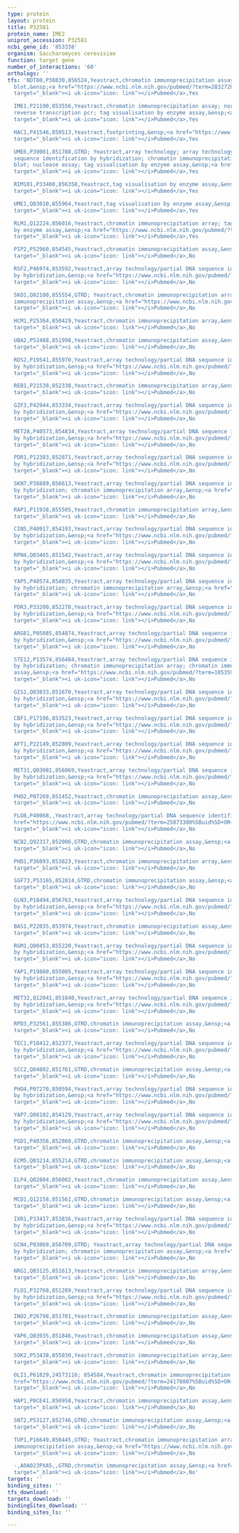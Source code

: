 ```yaml
---
type: protein
layout: protein
title: P32581
protein_name: IME2
uniprot_accession: P32581
ncbi_gene_id: '853338'
organism: Saccharomyces cerevisiae
function: target gene
number_of_interactions: '60'
orthologs: ''
tfs: 'NDT80,P38830,856524,Yeastract,chromatin immunoprecipitation assay; northern
  blot,&ensp;<a href="https://www.ncbi.nlm.nih.gov/pubmed/?term=28327289%5Buid%5D+OR+9742092%5Buid%5D+OR+24170807%5Buid%5D"
  target="_blank"><i uk-icon="icon: link"></i>Pubmed</a>,Yes

  IME1,P21190,853556,Yeastract,chromatin immunoprecipitation assay; northern blot;
  reverse transcription pcr; tag visualisation by enzyme assay,&ensp;<a href="https://www.ncbi.nlm.nih.gov/pubmed/?term=15169885%5Buid%5D+OR+2183020%5Buid%5D+OR+2247050%5Buid%5D+OR+20876298%5Buid%5D+OR+26510787%5Buid%5D+OR+24170807%5Buid%5D+OR+20543984%5Buid%5D+OR+8455605%5Buid%5D+OR+2664470%5Buid%5D"
  target="_blank"><i uk-icon="icon: link"></i>Pubmed</a>,Yes

  HAC1,P41546,850513,Yeastract,footprinting,&ensp;<a href="https://www.ncbi.nlm.nih.gov/pubmed/?term=30016623%5Buid%5D+OR+24170807%5Buid%5D"
  target="_blank"><i uk-icon="icon: link"></i>Pubmed</a>,Yes

  UME6,P39001,851788,GTRD; Yeastract,array technology; array technology/partial DNA
  sequence identification by hybridization; chromatin immunoprecipitation assay; northern
  blot; nuclease assay; tag visualisation by enzyme assay,&ensp;<a href="https://www.ncbi.nlm.nih.gov/pubmed/?term=25957495%5Buid%5D+OR+20385592%5Buid%5D+OR+11081629%5Buid%5D+OR+12370439%5Buid%5D+OR+27924024%5Buid%5D+OR+24170807%5Buid%5D+OR+28906249%5Buid%5D+OR+8455605%5Buid%5D+OR+8618927%5Buid%5D"
  target="_blank"><i uk-icon="icon: link"></i>Pubmed</a>,Yes

  RIM101,P33400,856358,Yeastract,tag visualisation by enzyme assay,&ensp;<a href="https://www.ncbi.nlm.nih.gov/pubmed/?term=20038633%5Buid%5D+OR+8367297%5Buid%5D+OR+24170807%5Buid%5D"
  target="_blank"><i uk-icon="icon: link"></i>Pubmed</a>,Yes

  UME1,Q03010,855964,Yeastract,tag visualisation by enzyme assay,&ensp;<a href="https://www.ncbi.nlm.nih.gov/pubmed/?term=9234739%5Buid%5D+OR+24170807%5Buid%5D"
  target="_blank"><i uk-icon="icon: link"></i>Pubmed</a>,Yes

  RLM1,Q12224,856016,Yeastract,chromatin immunoprecipitation array; tag visualisation
  by enzyme assay,&ensp;<a href="https://www.ncbi.nlm.nih.gov/pubmed/?term=15343339%5Buid%5D+OR+26510787%5Buid%5D+OR+24170807%5Buid%5D"
  target="_blank"><i uk-icon="icon: link"></i>Pubmed</a>,Yes

  PIP2,P52960,854545,Yeastract,chromatin immunoprecipitation assay,&ensp;<a href="https://www.ncbi.nlm.nih.gov/pubmed/?term=24170807%5Buid%5D+OR+30073202%5Buid%5D"
  target="_blank"><i uk-icon="icon: link"></i>Pubmed</a>,No

  RSF2,P46974,853592,Yeastract,array technology/partial DNA sequence identification
  by hybridization,&ensp;<a href="https://www.ncbi.nlm.nih.gov/pubmed/?term=24170807%5Buid%5D+OR+16208474%5Buid%5D"
  target="_blank"><i uk-icon="icon: link"></i>Pubmed</a>,No

  SKO1,Q02100,855554,GTRD; Yeastract,chromatin immunoprecipitation array; chromatin
  immunoprecipitation assay,&ensp;<a href="https://www.ncbi.nlm.nih.gov/pubmed/?term=19487574%5Buid%5D+OR+27924024%5Buid%5D+OR+24170807%5Buid%5D"
  target="_blank"><i uk-icon="icon: link"></i>Pubmed</a>,No

  HCM1,P25364,850429,Yeastract,chromatin immunoprecipitation array,&ensp;<a href="https://www.ncbi.nlm.nih.gov/pubmed/?term=12464632%5Buid%5D+OR+24170807%5Buid%5D"
  target="_blank"><i uk-icon="icon: link"></i>Pubmed</a>,No

  UBA2,P52488,851998,Yeastract,chromatin immunoprecipitation assay,&ensp;<a href="https://www.ncbi.nlm.nih.gov/pubmed/?term=24170807%5Buid%5D+OR+30073202%5Buid%5D"
  target="_blank"><i uk-icon="icon: link"></i>Pubmed</a>,No

  RDS2,P19541,855970,Yeastract,array technology/partial DNA sequence identification
  by hybridization,&ensp;<a href="https://www.ncbi.nlm.nih.gov/pubmed/?term=20385592%5Buid%5D+OR+24170807%5Buid%5D"
  target="_blank"><i uk-icon="icon: link"></i>Pubmed</a>,No

  REB1,P21538,852338,Yeastract,chromatin immunoprecipitation array,&ensp;<a href="https://www.ncbi.nlm.nih.gov/pubmed/?term=12399584%5Buid%5D+OR+24170807%5Buid%5D"
  target="_blank"><i uk-icon="icon: link"></i>Pubmed</a>,No

  GZF3,P42944,853334,Yeastract,array technology/partial DNA sequence identification
  by hybridization,&ensp;<a href="https://www.ncbi.nlm.nih.gov/pubmed/?term=24170807%5Buid%5D+OR+16880382%5Buid%5D"
  target="_blank"><i uk-icon="icon: link"></i>Pubmed</a>,No

  MET28,P40573,854834,Yeastract,array technology/partial DNA sequence identification
  by hybridization,&ensp;<a href="https://www.ncbi.nlm.nih.gov/pubmed/?term=24170807%5Buid%5D+OR+19346491%5Buid%5D"
  target="_blank"><i uk-icon="icon: link"></i>Pubmed</a>,No

  PDR1,P12383,852871,Yeastract,array technology/partial DNA sequence identification
  by hybridization,&ensp;<a href="https://www.ncbi.nlm.nih.gov/pubmed/?term=18627600%5Buid%5D+OR+24170807%5Buid%5D"
  target="_blank"><i uk-icon="icon: link"></i>Pubmed</a>,No

  SKN7,P38889,856613,Yeastract,array technology/partial DNA sequence identification
  by hybridization; chromatin immunoprecipitation array,&ensp;<a href="https://www.ncbi.nlm.nih.gov/pubmed/?term=24170807%5Buid%5D+OR+19487574%5Buid%5D+OR+16880382%5Buid%5D"
  target="_blank"><i uk-icon="icon: link"></i>Pubmed</a>,No

  RAP1,P11938,855505,Yeastract,chromatin immunoprecipitation array,&ensp;<a href="https://www.ncbi.nlm.nih.gov/pubmed/?term=20231876%5Buid%5D+OR+24170807%5Buid%5D"
  target="_blank"><i uk-icon="icon: link"></i>Pubmed</a>,No

  CIN5,P40917,854193,Yeastract,array technology/partial DNA sequence identification
  by hybridization,&ensp;<a href="https://www.ncbi.nlm.nih.gov/pubmed/?term=24170807%5Buid%5D+OR+18931682%5Buid%5D"
  target="_blank"><i uk-icon="icon: link"></i>Pubmed</a>,No

  RPN4,Q03465,851542,Yeastract,array technology/partial DNA sequence identification
  by hybridization,&ensp;<a href="https://www.ncbi.nlm.nih.gov/pubmed/?term=18627600%5Buid%5D+OR+24170807%5Buid%5D"
  target="_blank"><i uk-icon="icon: link"></i>Pubmed</a>,No

  YAP5,P40574,854835,Yeastract,array technology/partial DNA sequence identification
  by hybridization; chromatin immunoprecipitation array,&ensp;<a href="https://www.ncbi.nlm.nih.gov/pubmed/?term=12464632%5Buid%5D+OR+22616008%5Buid%5D+OR+24170807%5Buid%5D"
  target="_blank"><i uk-icon="icon: link"></i>Pubmed</a>,No

  PDR3,P33200,852278,Yeastract,array technology/partial DNA sequence identification
  by hybridization,&ensp;<a href="https://www.ncbi.nlm.nih.gov/pubmed/?term=18627600%5Buid%5D+OR+24170807%5Buid%5D"
  target="_blank"><i uk-icon="icon: link"></i>Pubmed</a>,No

  ARG81,P05085,854874,Yeastract,array technology/partial DNA sequence identification
  by hybridization,&ensp;<a href="https://www.ncbi.nlm.nih.gov/pubmed/?term=20385592%5Buid%5D+OR+24170807%5Buid%5D"
  target="_blank"><i uk-icon="icon: link"></i>Pubmed</a>,No

  STE12,P13574,856484,Yeastract,array technology/partial DNA sequence identification
  by hybridization; chromatin immunoprecipitation array; chromatin immunoprecipitation
  assay,&ensp;<a href="https://www.ncbi.nlm.nih.gov/pubmed/?term=10535956%5Buid%5D+OR+20237471%5Buid%5D+OR+24170807%5Buid%5D+OR+12732146%5Buid%5D+OR+19159457%5Buid%5D"
  target="_blank"><i uk-icon="icon: link"></i>Pubmed</a>,No

  GIS1,Q03833,851670,Yeastract,array technology/partial DNA sequence identification
  by hybridization,&ensp;<a href="https://www.ncbi.nlm.nih.gov/pubmed/?term=24170807%5Buid%5D+OR+16880382%5Buid%5D"
  target="_blank"><i uk-icon="icon: link"></i>Pubmed</a>,No

  CBF1,P17106,853523,Yeastract,array technology/partial DNA sequence identification
  by hybridization,&ensp;<a href="https://www.ncbi.nlm.nih.gov/pubmed/?term=24170807%5Buid%5D+OR+19346491%5Buid%5D"
  target="_blank"><i uk-icon="icon: link"></i>Pubmed</a>,No

  AFT1,P22149,852809,Yeastract,array technology/partial DNA sequence identification
  by hybridization,&ensp;<a href="https://www.ncbi.nlm.nih.gov/pubmed/?term=20439772%5Buid%5D+OR+24170807%5Buid%5D"
  target="_blank"><i uk-icon="icon: link"></i>Pubmed</a>,No

  MET31,Q03081,856069,Yeastract,array technology/partial DNA sequence identification
  by hybridization,&ensp;<a href="https://www.ncbi.nlm.nih.gov/pubmed/?term=24170807%5Buid%5D+OR+19346491%5Buid%5D"
  target="_blank"><i uk-icon="icon: link"></i>Pubmed</a>,No

  PHO2,P07269,851452,Yeastract,chromatin immunoprecipitation assay,&ensp;<a href="https://www.ncbi.nlm.nih.gov/pubmed/?term=24170807%5Buid%5D+OR+19528318%5Buid%5D"
  target="_blank"><i uk-icon="icon: link"></i>Pubmed</a>,No

  FLO8,P40068,,Yeastract,array technology/partial DNA sequence identification by hybridization,&ensp;<a
  href="https://www.ncbi.nlm.nih.gov/pubmed/?term=25873380%5Buid%5D+OR+24170807%5Buid%5D"
  target="_blank"><i uk-icon="icon: link"></i>Pubmed</a>,No

  NCB2,Q92317,852006,GTRD,chromatin immunoprecipitation assay,&ensp;<a href="https://www.ncbi.nlm.nih.gov/pubmed/?term=27924024%5Buid%5D"
  target="_blank"><i uk-icon="icon: link"></i>Pubmed</a>,No

  PHD1,P36093,853823,Yeastract,chromatin immunoprecipitation array,&ensp;<a href="https://www.ncbi.nlm.nih.gov/pubmed/?term=12399584%5Buid%5D+OR+24170807%5Buid%5D"
  target="_blank"><i uk-icon="icon: link"></i>Pubmed</a>,No

  SGF73,P53165,852814,GTRD,chromatin immunoprecipitation assay,&ensp;<a href="https://www.ncbi.nlm.nih.gov/pubmed/?term=27924024%5Buid%5D"
  target="_blank"><i uk-icon="icon: link"></i>Pubmed</a>,No

  GLN3,P18494,856763,Yeastract,array technology/partial DNA sequence identification
  by hybridization,&ensp;<a href="https://www.ncbi.nlm.nih.gov/pubmed/?term=20233714%5Buid%5D+OR+20385592%5Buid%5D+OR+24170807%5Buid%5D"
  target="_blank"><i uk-icon="icon: link"></i>Pubmed</a>,No

  BAS1,P22035,853974,Yeastract,chromatin immunoprecipitation assay,&ensp;<a href="https://www.ncbi.nlm.nih.gov/pubmed/?term=24170807%5Buid%5D+OR+19528318%5Buid%5D"
  target="_blank"><i uk-icon="icon: link"></i>Pubmed</a>,No

  RGM1,Q00453,855220,Yeastract,array technology/partial DNA sequence identification
  by hybridization,&ensp;<a href="https://www.ncbi.nlm.nih.gov/pubmed/?term=24170807%5Buid%5D+OR+16880382%5Buid%5D"
  target="_blank"><i uk-icon="icon: link"></i>Pubmed</a>,No

  YAP1,P19880,855005,Yeastract,array technology/partial DNA sequence identification
  by hybridization,&ensp;<a href="https://www.ncbi.nlm.nih.gov/pubmed/?term=18627600%5Buid%5D+OR+24170807%5Buid%5D+OR+17327492%5Buid%5D"
  target="_blank"><i uk-icon="icon: link"></i>Pubmed</a>,No

  MET32,Q12041,851840,Yeastract,array technology/partial DNA sequence identification
  by hybridization,&ensp;<a href="https://www.ncbi.nlm.nih.gov/pubmed/?term=24170807%5Buid%5D+OR+19346491%5Buid%5D"
  target="_blank"><i uk-icon="icon: link"></i>Pubmed</a>,No

  RPD3,P32561,855386,GTRD,chromatin immunoprecipitation assay,&ensp;<a href="https://www.ncbi.nlm.nih.gov/pubmed/?term=27924024%5Buid%5D"
  target="_blank"><i uk-icon="icon: link"></i>Pubmed</a>,No

  TEC1,P18412,852377,Yeastract,array technology/partial DNA sequence identification
  by hybridization,&ensp;<a href="https://www.ncbi.nlm.nih.gov/pubmed/?term=10535956%5Buid%5D+OR+24170807%5Buid%5D"
  target="_blank"><i uk-icon="icon: link"></i>Pubmed</a>,No

  SCC2,Q04002,851761,GTRD,chromatin immunoprecipitation assay,&ensp;<a href="https://www.ncbi.nlm.nih.gov/pubmed/?term=27924024%5Buid%5D"
  target="_blank"><i uk-icon="icon: link"></i>Pubmed</a>,No

  PHO4,P07270,850594,Yeastract,array technology/partial DNA sequence identification
  by hybridization,&ensp;<a href="https://www.ncbi.nlm.nih.gov/pubmed/?term=24170807%5Buid%5D+OR+16880382%5Buid%5D"
  target="_blank"><i uk-icon="icon: link"></i>Pubmed</a>,No

  YAP7,Q08182,854129,Yeastract,array technology/partial DNA sequence identification
  by hybridization,&ensp;<a href="https://www.ncbi.nlm.nih.gov/pubmed/?term=20385592%5Buid%5D+OR+24170807%5Buid%5D"
  target="_blank"><i uk-icon="icon: link"></i>Pubmed</a>,No

  PGD1,P40356,852860,GTRD,chromatin immunoprecipitation assay,&ensp;<a href="https://www.ncbi.nlm.nih.gov/pubmed/?term=27924024%5Buid%5D"
  target="_blank"><i uk-icon="icon: link"></i>Pubmed</a>,No

  ECM5,Q03214,855214,GTRD,chromatin immunoprecipitation assay,&ensp;<a href="https://www.ncbi.nlm.nih.gov/pubmed/?term=27924024%5Buid%5D"
  target="_blank"><i uk-icon="icon: link"></i>Pubmed</a>,No

  ELP4,Q02884,856002,Yeastract,chromatin immunoprecipitation assay,&ensp;<a href="https://www.ncbi.nlm.nih.gov/pubmed/?term=24170807%5Buid%5D+OR+30073202%5Buid%5D"
  target="_blank"><i uk-icon="icon: link"></i>Pubmed</a>,No

  MCD1,Q12158,851561,GTRD,chromatin immunoprecipitation assay,&ensp;<a href="https://www.ncbi.nlm.nih.gov/pubmed/?term=27924024%5Buid%5D"
  target="_blank"><i uk-icon="icon: link"></i>Pubmed</a>,No

  IXR1,P33417,853836,Yeastract,array technology/partial DNA sequence identification
  by hybridization,&ensp;<a href="https://www.ncbi.nlm.nih.gov/pubmed/?term=29449612%5Buid%5D+OR+24170807%5Buid%5D"
  target="_blank"><i uk-icon="icon: link"></i>Pubmed</a>,No

  GCN4,P03069,856709,GTRD; Yeastract,array technology/partial DNA sequence identification
  by hybridization; chromatin immunoprecipitation assay,&ensp;<a href="https://www.ncbi.nlm.nih.gov/pubmed/?term=21119627%5Buid%5D+OR+19346491%5Buid%5D+OR+27924024%5Buid%5D+OR+24170807%5Buid%5D+OR+20233714%5Buid%5D"
  target="_blank"><i uk-icon="icon: link"></i>Pubmed</a>,No

  NRG1,Q03125,851613,Yeastract,chromatin immunoprecipitation array,&ensp;<a href="https://www.ncbi.nlm.nih.gov/pubmed/?term=15343339%5Buid%5D+OR+24170807%5Buid%5D"
  target="_blank"><i uk-icon="icon: link"></i>Pubmed</a>,No

  FLO1,P32768,851289,Yeastract,array technology/partial DNA sequence identification
  by hybridization,&ensp;<a href="https://www.ncbi.nlm.nih.gov/pubmed/?term=25873380%5Buid%5D+OR+24170807%5Buid%5D"
  target="_blank"><i uk-icon="icon: link"></i>Pubmed</a>,No

  INO2,P26798,851701,Yeastract,chromatin immunoprecipitation assay,&ensp;<a href="https://www.ncbi.nlm.nih.gov/pubmed/?term=24170807%5Buid%5D+OR+30073202%5Buid%5D"
  target="_blank"><i uk-icon="icon: link"></i>Pubmed</a>,No

  YAP6,Q03935,851846,Yeastract,chromatin immunoprecipitation assay,&ensp;<a href="https://www.ncbi.nlm.nih.gov/pubmed/?term=24170807%5Buid%5D+OR+19124666%5Buid%5D"
  target="_blank"><i uk-icon="icon: link"></i>Pubmed</a>,No

  SOK2,P53438,855030,Yeastract,chromatin immunoprecipitation array,&ensp;<a href="https://www.ncbi.nlm.nih.gov/pubmed/?term=16449570%5Buid%5D+OR+17638031%5Buid%5D+OR+24170807%5Buid%5D"
  target="_blank"><i uk-icon="icon: link"></i>Pubmed</a>,No

  OLI1,P61829,24573116; 854584,Yeastract,chromatin immunoprecipitation assay,&ensp;<a
  href="https://www.ncbi.nlm.nih.gov/pubmed/?term=24170807%5Buid%5D+OR+19528318%5Buid%5D"
  target="_blank"><i uk-icon="icon: link"></i>Pubmed</a>,No

  HAP1,P0CE41,850958,Yeastract,chromatin immunoprecipitation assay,&ensp;<a href="https://www.ncbi.nlm.nih.gov/pubmed/?term=24170807%5Buid%5D+OR+30073202%5Buid%5D"
  target="_blank"><i uk-icon="icon: link"></i>Pubmed</a>,No

  SNT2,P53127,852746,GTRD,chromatin immunoprecipitation assay,&ensp;<a href="https://www.ncbi.nlm.nih.gov/pubmed/?term=27924024%5Buid%5D"
  target="_blank"><i uk-icon="icon: link"></i>Pubmed</a>,No

  TUP1,P16649,850445,GTRD; Yeastract,chromatin immunoprecipitation array; chromatin
  immunoprecipitation assay,&ensp;<a href="https://www.ncbi.nlm.nih.gov/pubmed/?term=21552514%5Buid%5D+OR+27924024%5Buid%5D+OR+24170807%5Buid%5D"
  target="_blank"><i uk-icon="icon: link"></i>Pubmed</a>,No

  -,A0A023PXA5,,GTRD,chromatin immunoprecipitation assay,&ensp;<a href="https://www.ncbi.nlm.nih.gov/pubmed/?term=27924024%5Buid%5D"
  target="_blank"><i uk-icon="icon: link"></i>Pubmed</a>,No'
targets: ''
binding_sites: ''
tfs_download: ''
targets_download: ''
bindingSites_download: ''
binding_sites_ls: ''

---
```


